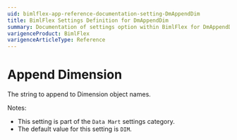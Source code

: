 ```yaml
---
uid: bimlflex-app-reference-documentation-setting-DmAppendDim
title: BimlFlex Settings Definition for DmAppendDim
summary: Documentation of settings option within BimlFlex for DmAppendDim
varigenceProduct: BimlFlex
varigenceArticleType: Reference
---
```


# Append Dimension

The string to append to Dimension object names.

Notes:

* This setting is part of the `Data Mart` settings category.
* The default value for this setting is `DIM`.
